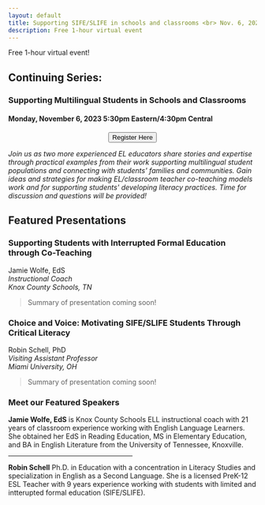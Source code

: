 ```yaml
---
layout: default
title: Supporting SIFE/SLIFE in schools and classrooms <br> Nov. 6, 2023
description: Free 1-hour virtual event
---
```


Free 1-hour virtual event!

## Continuing Series: <br> 
### Supporting Multilingual Students in Schools and Classrooms

#### Monday, November 6, 2023 5:30pm Eastern/4:30pm Central

<p style="text-align: center;"><input class="register-button" type="button" onclick="location.href='https://forms.gle/SwWdFEyyRTMrEqKd9';" value="Register Here" /></p>

*Join us as two more experienced EL educators share stories and expertise through practical examples from their work supporting multilingual student populations and connecting with students' families and communities. Gain ideas and strategies for making EL/classroom teacher co-teaching models work and for supporting students' developing literacy practices. Time for discussion and questions will be provided!*

Featured Presentations
------------
### Supporting Students with Interrupted Formal Education through Co-Teaching

Jamie Wolfe, EdS <br>
*Instructional Coach* <br>
*Knox County Schools, TN* <br>

> Summary of presentation coming soon!

### Choice and Voice: Motivating SIFE/SLIFE Students Through Critical Literacy

Robin Schell, PhD <br>
*Visiting Assistant Professor*<br>
*Miami University, OH*<br>

> Summary of presentation coming soon!

### Meet our Featured Speakers ###
**Jamie Wolfe, EdS** is Knox County Schools ELL instructional coach with 21 years of classroom experience working with English Language Learners. She obtained her EdS in Reading Education, MS in Elementary Education, and BA in English Literature from the University of Tennessee, Knoxville.


<hr  style="width:50%">

**Robin Schell** Ph.D. in Education with a concentration in Literacy Studies and specialization in English as a Second Language. She is a licensed PreK-12 ESL Teacher with 9 years experience working with students with limited and intterupted formal education (SIFE/SLIFE). 

